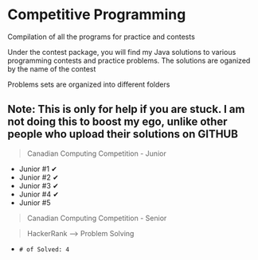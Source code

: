 # Competitive Programming

Compilation of all the programs for practice and contests

Under the contest package, you will find my Java solutions to various programming contests and practice problems. The solutions are oganized by the name of the contest

Problems sets are organized into different folders

## Note: This is only for help if you are stuck. I am not doing this to boost my ego, unlike other people who upload their solutions on GITHUB

  > Canadian Computing Competition - Junior
  - Junior #1 ✔
  - Junior #2 ✔
  - Junior #3 ✔
  - Junior #4 ✔
  - Junior #5
  
  > Canadian Computing Competition - Senior
  
  > HackerRank --> Problem Solving
  - `# of Solved: 4`
  
